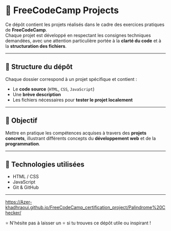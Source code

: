 # 🚀 FreeCodeCamp Projects

Ce dépôt contient les projets réalisés dans le cadre des exercices pratiques de **FreeCodeCamp**.  
Chaque projet est développé en respectant les consignes techniques demandées, avec une attention particulière portée à la **clarté du code** et à la **structuration des fichiers**.

---

## 📁 Structure du dépôt

Chaque dossier correspond à un projet spécifique et contient :
- Le **code source** (`HTML`, `CSS`, `JavaScript`)
- Une **brève description**
- Les fichiers nécessaires pour **tester le projet localement**

---

## 🎯 Objectif

Mettre en pratique les compétences acquises à travers des **projets concrets**, illustrant différents concepts du **développement web** et de la **programmation**.

---

## 📌 Technologies utilisées

- HTML / CSS 
- JavaScript  
- Git & GitHub  


---
https://Azer-khadhraoui.github.io/FreeCodeCamp_certification_project/Palindrome%20Checker/

⭐️ N'hésite pas à laisser un ⭐ si tu trouves ce dépôt utile ou inspirant !

